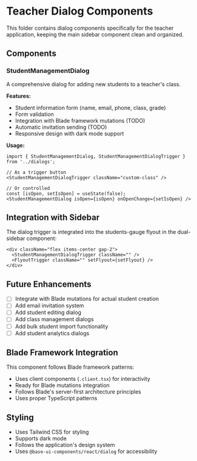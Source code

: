 # Teacher Dialog Components

This folder contains dialog components specifically for the teacher application, keeping the main sidebar component clean and organized.

## Components

### StudentManagementDialog

A comprehensive dialog for adding new students to a teacher's class.

**Features:**
- Student information form (name, email, phone, class, grade)
- Form validation
- Integration with Blade framework mutations (TODO)
- Automatic invitation sending (TODO)
- Responsive design with dark mode support

**Usage:**
```tsx
import { StudentManagementDialog, StudentManagementDialogTrigger } from '../dialogs';

// As a trigger button
<StudentManagementDialogTrigger className="custom-class" />

// Or controlled
const [isOpen, setIsOpen] = useState(false);
<StudentManagementDialog isOpen={isOpen} onOpenChange={setIsOpen} />
```

## Integration with Sidebar

The dialog trigger is integrated into the students-gauge flyout in the dual-sidebar component:

```tsx
<div className="flex items-center gap-2">
  <StudentManagementDialogTrigger className="" />
  <FlyoutTrigger className="" setFlyout={setFlyout} />
</div>
```

## Future Enhancements

- [ ] Integrate with Blade mutations for actual student creation
- [ ] Add email invitation system
- [ ] Add student editing dialog
- [ ] Add class management dialogs
- [ ] Add bulk student import functionality
- [ ] Add student analytics dialogs

## Blade Framework Integration

This component follows Blade framework patterns:
- Uses client components (`.client.tsx`) for interactivity
- Ready for Blade mutations integration
- Follows Blade's server-first architecture principles
- Uses proper TypeScript patterns

## Styling

- Uses Tailwind CSS for styling
- Supports dark mode
- Follows the application's design system
- Uses `@base-ui-components/react/dialog` for accessibility
